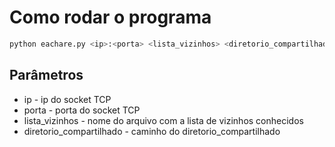 # Como rodar o programa

```sh
python eachare.py <ip>:<porta> <lista_vizinhos> <diretorio_compartilhado>
```

## Parâmetros

- ip - ip do socket TCP
- porta - porta do socket TCP
- lista_vizinhos - nome do arquivo com a lista de vizinhos conhecidos
- diretorio_compartilhado - caminho do diretorio_compartilhado
